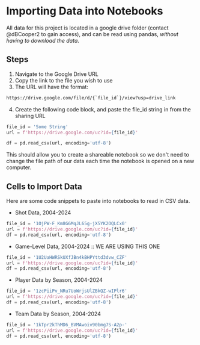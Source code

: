 # Importing Data into Notebooks

All data for this project is located in a google drive folder (contact @dBCooper2 to gain access), and can be read using pandas, *without having to download the data*.

## Steps

1. Navigate to the Google Drive URL
2. Copy the link to the file you wish to use
3. The URL will have the format:

```html
https://drive.google.com/file/d/{`file_id`}/view?usp=drive_link
```

4. Create the following code block, and paste the file_id string in from the sharing URL

```python
file_id = 'Some String'
url = f'https://drive.google.com/uc?id={file_id}'

df = pd.read_csv(url, encoding='utf-8')
```

This should allow you to create a shareable notebook so we don't need to change the file path of our data each time the notebook is opened on a new computer.

## Cells to Import Data

Here are some code snippets to paste into notebooks to read in CSV data.

- Shot Data, 2004-2024

```python
file_id = '1OjPW-F_Km8G6MqJL65g-jX5YK2OQLCx0'
url = f'https://drive.google.com/uc?id={file_id}'
df = pd.read_csv(url, encoding='utf-8')
```

- Game-Level Data, 2004-2024 :: WE ARE USING THIS ONE

```python
file_id = '1U2UaHWRSkUXfJBn4kBHPYttd3dvw_CZF'
url = f'https://drive.google.com/uc?id={file_id}'
df = pd.read_csv(url, encoding='utf-8')
```

- Player Data by Season, 2004-2024

```python
file_id = '1zcPiiPv_NRu7UoWrjsUlZBkQZ-wIPlr6'
url = f'https://drive.google.com/uc?id={file_id}'
df = pd.read_csv(url, encoding='utf-8')
```

- Team Data by Season, 2004-2024

```python
file_id = '1kTpr2kThMD6_BVMAwoiv90bmg7S-A2p-'
url = f'https://drive.google.com/uc?id={file_id}'
df = pd.read_csv(url, encoding='utf-8')
```
